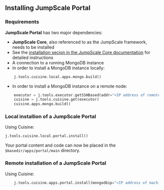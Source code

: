 ## Installing JumpScale Portal

### Requirements

**JumpScale Portal** has two major dependencies:

 - **JumpScale Core**, also referenced to as the JumpScale framework, needs to be installed
  - See the [installation secion in the JumpScale Core documentation](https://gig.gitbooks.io/jumpscale-core8/content/GettingStarted/Installation.html) for detailed instructions
 - A connection to a running MongoDB instance
  - In order to install a MongoDB instance locally:
    
```py
    j.tools.cuisine.local.apps.mongo.build()
```

  - In order to install a MongoDB instance on a remote node:
  
```py
    executor = j.tools.executor.getSSHBased(addr="<IP address of remote machine>", port="SSH port of remote machine", login="username", passwd= "password")
    cuisine = j.tools.cuisine.get(executor)
    cuisine.apps.mongo.build()
```


### Local installion of a JumpScale Portal

Using Cuisine:

```py
j.tools.cuisine.local.portal.install()
```

Your portal content and code can now be placed in the `$basedir/apps/portal/main` directory.


### Remote installation of a JumpScale Portal

Using Cuisine:
   
```py
    j.tools.cuisine.apps.portal.install(mongodbip="<IP address of machine with MongoDB>", mongoport="<MondoDB port>")
```